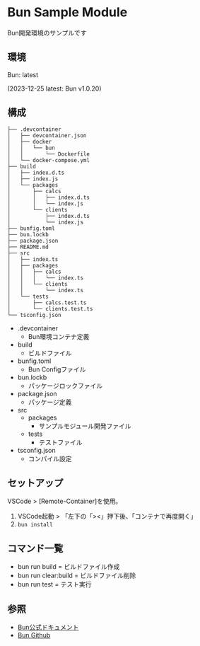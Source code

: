 # Bun Sample Module

Bun開発環境のサンプルです

## 環境
Bun: latest

(2023-12-25 latest: Bun v1.0.20)

## 構成
```
├── .devcontainer
│   ├── devcontainer.json
│   ├── docker
│   │   └── bun
│   │       └── Dockerfile
│   └── docker-compose.yml
├── build
│   ├── index.d.ts
│   ├── index.js
│   └── packages
│       ├── calcs
│       │   ├── index.d.ts
│       │   └── index.js
│       └── clients
│           ├── index.d.ts
│           └── index.js
├── bunfig.toml
├── bun.lockb
├── package.json
├── README.md
├── src
│   ├── index.ts
│   ├── packages
│   │   ├── calcs
│   │   │   └── index.ts
│   │   └── clients
│   │       └── index.ts
│   └── tests
│       ├── calcs.test.ts
│       └── clients.test.ts
└── tsconfig.json

```

- .devcontainer
    - Bun環境コンテナ定義
- build
    - ビルドファイル
- bunfig.toml
    - Bun Configファイル
- bun.lockb
    - パッケージロックファイル
- package.json
    - パッケージ定義
- src
    - packages
        - サンプルモジュール開発ファイル
    - tests
        - テストファイル
- tsconfig.json
    - コンパイル設定

## セットアップ
VSCode > [Remote-Container]を使用。
1. VSCode起動 > 「左下の「><」押下後、「コンテナで再度開く」
2. `bun install`

## コマンド一覧
- bun run build = ビルドファイル作成
- bun run clear:build = ビルドファイル削除
- bun run test = テスト実行

## 参照
- [Bun公式ドキュメント](https://bun.sh/docs)
- [Bun Github](https://github.com/oven-sh/bun)

